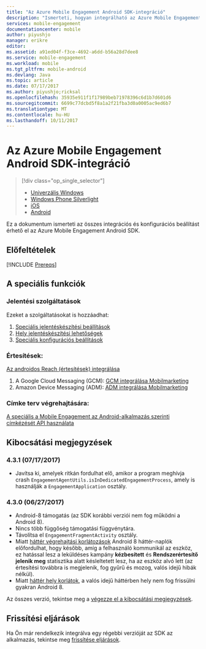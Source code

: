 ```yaml
---
title: "Az Azure Mobile Engagement Android SDK-integráció"
description: "Ismerteti, hogyan integrálható az Azure Mobile Engagement SDK az Android-alkalmazások"
services: mobile-engagement
documentationcenter: mobile
author: piyushjo
manager: erikre
editor: 
ms.assetid: a91ed04f-f3ce-4692-a6dd-b56a28d7dee8
ms.service: mobile-engagement
ms.workload: mobile
ms.tgt_pltfrm: mobile-android
ms.devlang: Java
ms.topic: article
ms.date: 07/17/2017
ms.author: piyushjo;ricksal
ms.openlocfilehash: 35935e911f1f17989beb71978396c6d1b7d601d6
ms.sourcegitcommit: 6699c77dcbd5f8a1a2f21fba3d0a0005ac9ed6b7
ms.translationtype: MT
ms.contentlocale: hu-HU
ms.lasthandoff: 10/11/2017
---
```

# <a name="android-sdk-integration-for-azure-mobile-engagement"></a>Az Azure Mobile Engagement Android SDK-integráció
> [!div class="op_single_selector"]
> * [Univerzális Windows](mobile-engagement-windows-store-sdk-overview.md)
> * [Windows Phone Silverlight](mobile-engagement-windows-phone-sdk-overview.md)
> * [iOS](mobile-engagement-ios-sdk-overview.md)
> * [Android](mobile-engagement-android-sdk-overview.md)
> 
> 

Ez a dokumentum ismerteti az összes integrációs és konfigurációs beállítást érhető el az Azure Mobile Engagement Android SDK.

## <a name="prerequisites"></a>Előfeltételek
[!INCLUDE [Prereqs](../../includes/mobile-engagement-android-prereqs.md)]

## <a name="advanced-features"></a>A speciális funkciók
### <a name="reporting-features"></a>Jelentési szolgáltatások
Ezeket a szolgáltatásokat is hozzáadhat:

1. [Speciális jelentéskészítési beállítások](mobile-engagement-android-advanced-reporting.md)
2. [Hely jelentéskészítési lehetőségek](mobile-engagement-android-location-reporting.md)
3. [Speciális konfigurációs beállítások](mobile-engagement-android-advanced-configuration.md)

### <a name="notifications"></a>Értesítések:
[Az androidos Reach (értesítések) integrálása](mobile-engagement-android-integrate-engagement-reach.md)

1. A Google Cloud Messaging (GCM): [GCM integrálása Mobilmarketing](mobile-engagement-android-gcm-integrate.md)
2. Amazon Device Messaging (ADM): [ADM integrálása Mobilmarketing](mobile-engagement-android-adm-integrate.md)

### <a name="tag-plan-implementation"></a>Címke terv végrehajtására:
[A speciális a Mobile Engagement az Android-alkalmazás szerinti címkézését API használata](mobile-engagement-android-use-engagement-api.md)

## <a name="release-notes"></a>Kibocsátási megjegyzések

### <a name="431-07172017"></a>4.3.1 (07/17/2017)
* Javítsa ki, amelyek ritkán fordulhat elő, amikor a program meghívja crash `EngagementAgentUtils.isInDedicatedEngagementProcess`, amely is használják a `EngagementApplication` osztály.

### <a name="430-06272017"></a>4.3.0 (06/27/2017)
* Android-8 támogatás (az SDK korábbi verziói nem fog működni a Android 8).
* Nincs több függőség támogatási függvénytára.
* Távolítsa el `EngagementFragmentActivity` osztály.
* Miatt [háttér végrehajtási korlátozások](https://developer.android.com/preview/features/background.html) Android 8 háttér-naplók előfordulhat, hogy később, amíg a felhasználó kommunikál az eszköz, ez hatással lesz a leküldéses kampány **kézbesített** és **Rendszerértesítő jelenik meg** statisztika alatt késleltetett lesz, ha az eszköz alvó lett (az értesítési továbbra is megjelenik, fog gyűrű és mozog, valós idejű hibák nélkül).
* Miatt [háttér hely korlátok](https://developer.android.com/preview/features/background-location-limits.html), a valós idejű háttérben hely nem fog frissülni gyakran Android 8.

Az összes verzió, tekintse meg a [végezze el a kibocsátási megjegyzések](mobile-engagement-android-release-notes.md).

## <a name="upgrade-procedures"></a>Frissítési eljárások
Ha Ön már rendelkezik integrálva egy régebbi verzióját az SDK az alkalmazás, tekintse meg [frissítése eljárások](mobile-engagement-android-upgrade-procedure.md).

